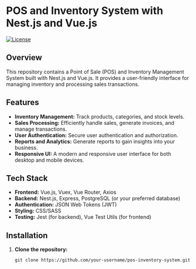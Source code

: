 # POS and Inventory System with Nest.js and Vue.js

[![License](https://img.shields.io/badge/License-MIT-blue.svg)](https://opensource.org/licenses/MIT)

## Overview

This repository contains a Point of Sale (POS) and Inventory Management System built with Nest.js and Vue.js. It provides a user-friendly interface for managing inventory and processing sales transactions.

## Features

- **Inventory Management:** Track products, categories, and stock levels.
- **Sales Processing:** Efficiently handle sales, generate invoices, and manage transactions.
- **User Authentication:** Secure user authentication and authorization.
- **Reports and Analytics:** Generate reports to gain insights into your business.
- **Responsive UI:** A modern and responsive user interface for both desktop and mobile devices.

## Tech Stack

- **Frontend:** Vue.js, Vuex, Vue Router, Axios
- **Backend:** Nest.js, Express, PostgreSQL (or your preferred database)
- **Authentication:** JSON Web Tokens (JWT)
- **Styling:** CSS/SASS
- **Testing:** Jest (for backend), Vue Test Utils (for frontend)

## Installation

1. **Clone the repository:**

   ```shell
   git clone https://github.com/your-username/pos-inventory-system.git
